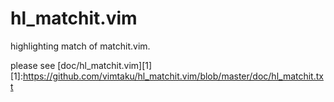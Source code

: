 hl_matchit.vim
==============

highlighting match of matchit.vim.

please see [doc/hl_matchit.vim][1]
[1]:https://github.com/vimtaku/hl_matchit.vim/blob/master/doc/hl_matchit.txt
